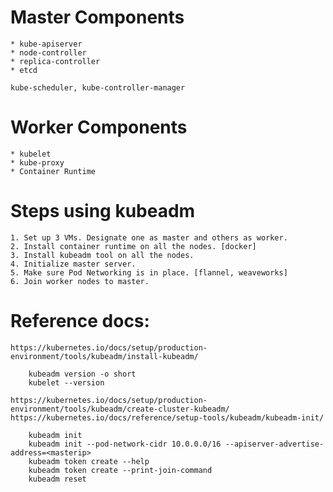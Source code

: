 # Master Components
    * kube-apiserver
    * node-controller
    * replica-controller
    * etcd

    kube-scheduler, kube-controller-manager
    
# Worker Components
    * kubelet
    * kube-proxy
    * Container Runtime


# Steps using kubeadm

    1. Set up 3 VMs. Designate one as master and others as worker.
    2. Install container runtime on all the nodes. [docker]
    3. Install kubeadm tool on all the nodes.
    4. Initialize master server. 
    5. Make sure Pod Networking is in place. [flannel, weaveworks]
    6. Join worker nodes to master.



# Reference docs:    
    https://kubernetes.io/docs/setup/production-environment/tools/kubeadm/install-kubeadm/

        kubeadm version -o short
        kubelet --version

    https://kubernetes.io/docs/setup/production-environment/tools/kubeadm/create-cluster-kubeadm/
    https://kubernetes.io/docs/reference/setup-tools/kubeadm/kubeadm-init/

        kubeadm init
        kubeadm init --pod-network-cidr 10.0.0.0/16 --apiserver-advertise-address=<masterip>
        kubeadm token create --help
        kubeadm token create --print-join-command 
        kubeadm reset 
